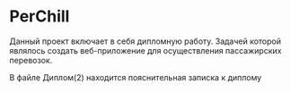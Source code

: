 # PerChill

Данный проект включает в себя дипломную работу. Задачей которой являлось создать веб-приложение для осуществления пассажирских перевозок.

В файле Диплом(2) находится пояснительная записка к диплому
